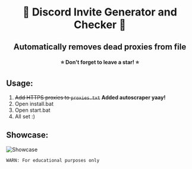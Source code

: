 <h1 align="center"> 🎯 Discord Invite Generator and Checker 🎯 </h1>
<h2 align="center">Automatically removes dead proxies from file</h2>
<h4 align="center">⭐ Don't forget to leave a star! ⭐</h4>

## Usage:
1. ~~Add HTTPS proxies to `proxies.txt`~~ **Added autoscraper yaay!**
2. Open install.bat
3. Open start.bat
4. All set :)

## Showcase:
![Showcase](https://i.imgur.com/JTkMdFV.png)

`WARN: For educational purposes only`
